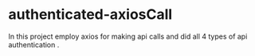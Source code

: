 # authenticated-axiosCall
In this project employ axios for making api calls and did all 4 types of api authentication .
